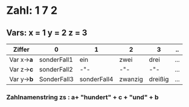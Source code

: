 
#  Zahl: 1 7 2
##   Vars:  x = 1 y = 2 z = 3

Ziffer   |    0      |   1     |   2    | 3 |..
-------- | --------  | --------| -------|----|---
Var x->**a** |sonderFall1| ein     | zwei | drei | ...
Var z->**c** |sonderFall2|  -"-    | -"-   | -"- | ...
Var y->**b** | SonderFall3    | sonderFall4  | zwanzig | dreißig| ...

### Zahlnamenstring zs : **a**+ "hundert" + c + "und" + **b**

